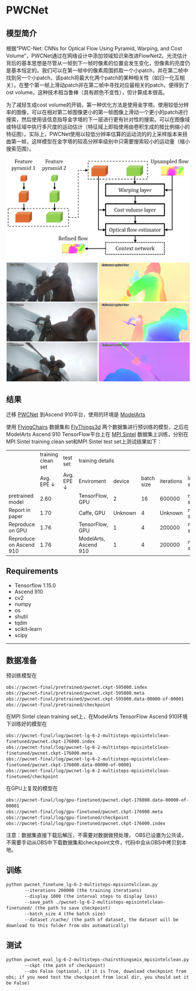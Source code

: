 # PWCNet
## 模型简介
根据“PWC-Net: CNNs for Optical Flow Using Pyramid, Warping, and Cost Volume”，PWCNet通过在网络设计中添加领域知识来改进FlowNet2。光流估计背后的基本思想是尽管从一帧到下一帧时像素的位置会发生变化，但像素的亮度仍是基本恒定的。我们可以在第一帧中的像素周围抓取一个小patch，并在第二帧中找到另一个小patch，该patch将最大化两个patch的某种相关性（如归一化互相关）。在整个第一帧上滑动patch并在第二帧中寻找对应最相关的patch，便得到了ost volume。这种技术相当鲁棒（具有颜色不变性），但计算成本很高。

为了减轻生成cost volume的开销，第一种优化方法是使用金字塔。使用较低分辨率的图像，可以在相对第二帧图像更小的第一帧图像上滑动一个更小的patch进行搜索，然后使用该信息指导金字塔的下一层进行更有针对性的搜索。可以在图像域或特征域中执行多尺度的运动估计（特征域上即指使用由卷积生成的按比例缩小的特征图）。实际上，PWCNet使用以较低分辨率估算的运动流的的上采样版本来扭曲第一帧，这样模型在金字塔的较高分辨率级别中只需要搜索较小的运动量（缩小搜索范围）。

![](./img/pwc-net.png)

![](./img/sample.png)
## 结果
迁移 [PWCNet](https://github.com/philferriere/tfoptflow) 到Ascend 910平台，使用的环境是 [ModelArts](https://www.huaweicloud.com/product/modelarts.html)

使用 [FlyingChairs](https://lmb.informatik.uni-freiburg.de/resources/datasets/FlyingChairs.en.html#flyingchairs) 数据集和 [FlyThings3d](https://lmb.informatik.uni-freiburg.de/resources/datasets/SceneFlowDatasets.en.html) 两个数据集进行预训练的模型，之后在ModelArts Ascend 910 TensorFlow平台上在 [MPI Sintel](http://sintel.is.tue.mpg.de/downloads) 数据集上训练，分别在MPI Sintel training clean set和MPI Sintel test set上测试结果如下：

<table>
    <tr>
        <td></td>
        <td >training clean set</td>
        <td >test set</td>
        <td colspan="5",align="center">training details</td>
    </tr>   
    <tr>
        <td></td>
        <td>Avg. EPE &#8595;</td>
        <td>Avg. EPE &#8595;</td>
        <td>Enviroment</td>
        <td>device </td>
        <td>batch size </td>
        <td>iterations </td>
        <td>lr schedule</td>
    </tr>
    <tr>
        <td>pretrained model</td>
        <td>2.60</td>
        <td></td>
        <td>TensorFlow, GPU</td>
        <td>2</td>
        <td>16</td>
        <td>600000</td>
        <td>multi-steps</td>
    </tr>
    <tr>
        <td>Report in paper</td>
        <td>1.70</td>
        <td></td>
        <td>Caffe, GPU</td>
        <td>Unknown</td>
        <td>4</td>
        <td>Unknown</td>
        <td>multi-steps</td>
    </tr>
    <tr>
        <td>Reproduce on GPU</td>
        <td>1.76</td>
        <td></td>
        <td>TensorFlow, GPU</td>
        <td>1</td>
        <td>4</td>
        <td>200000</td>
        <td>multi-steps</td>
    </tr>
    <tr>
        <td>Reproduce on Ascend 910</td>
        <td>1.76</td>
        <td></td>
        <td>ModelArts, Ascend 910</td>
        <td>1</td>
        <td>4</td>
        <td>200000</td>
        <td>multi-steps</td>
    </tr>
</table>


## Requirements
- Tensorflow 1.15.0
- Ascend 910
- cv2
- numpy
- os
- shutil
- tqdm
- scikit-learn
- scipy

---
## 数据准备
预训练模型在
```
obs://pwcnet-final/pretrained/pwcnet.ckpt-595000.index
obs://pwcnet-final/pretrained/pwcnet.ckpt-595000.meta
obs://pwcnet-final/pretrained/pwcnet.ckpt-595000.data-00000-of-00001
obs://pwcnet-final/pretrained/checkpoint
```  

在MPI Sintel clean training set上，在ModelArts TensorFlow Ascend 910环境下训练好的模型在   
```
obs://pwcnet-final/log/pwcnet-lg-6-2-multisteps-mpisintelclean-finetuned/pwcnet.ckpt-176000.index
obs://pwcnet-final/log/pwcnet-lg-6-2-multisteps-mpisintelclean-finetuned/pwcnet.ckpt-176000.meta
obs://pwcnet-final/log/pwcnet-lg-6-2-multisteps-mpisintelclean-finetuned/pwcnet.ckpt-176000.data-00000-of-00001
obs://pwcnet-final/log/pwcnet-lg-6-2-multisteps-mpisintelclean-finetuned/checkpoint
```

在GPU上复现的模型在
```
obs://pwcnet-final/log/gpu-finetuned/pwcnet.ckpt-176000.data-00000-of-00001
obs://pwcnet-final/log/gpu-finetuned/pwcnet.ckpt-176000.meta
obs://pwcnet-final/log/gpu-finetuned/checkpoint
obs://pwcnet-final/log/gpu-finetuned/pwcnet.ckpt-176000.index
```
注意：数据集直接下载后解压，不需要对数据做预处理，
OBS已设置为公共读，不需要手动从OBS中下载数据集和checkpoint文件，代码中会从OBS中拷贝到本地。



## 训练
```
python pwcnet_finetune_lg-6-2-multisteps-mpisintelclean.py
       --iterations 200000 (the training iterations)
       --display 1000 (the interval steps to display loss)
       --save_path ./pwcnet-lg-6-2-multisteps-mpisintelclean-finetuned/ (the path to save checkpoint)
       --batch_size 4 (the batch size)
       --dataset /cache/ (the path of dataset, the dataset will be download to this folder from obs automatically)
```
## 测试 
```
python pwcnet_eval_lg-6-2-multisteps-chairsthingsmix_mpisintelclean.py
       --ckpt (the path of checkpoint)
       --obs False (optional, if it is True, download checkpoint from obs; if you need test the checkpoint from local dir, you should set it be False)
```
